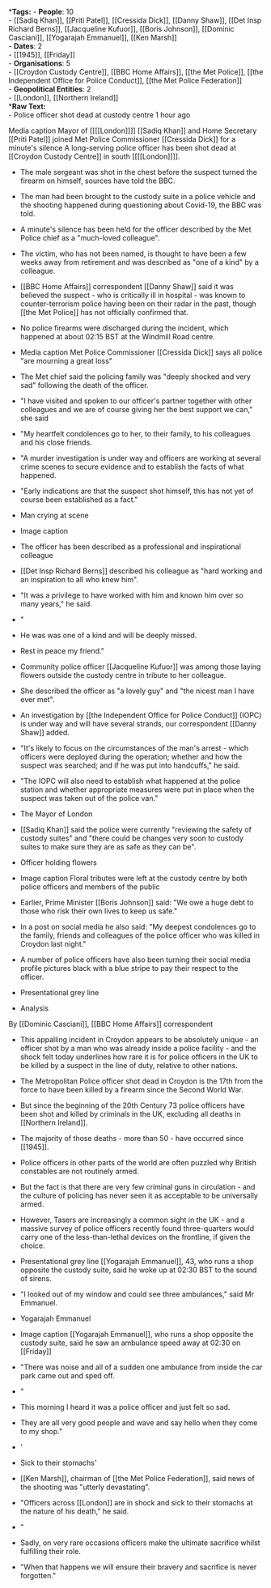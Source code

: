 ***Tags:**
    - __People__: 10  
        - [[Sadiq Khan]], [[Priti Patel]], [[Cressida Dick]], [[Danny Shaw]], [[Det Insp Richard Berns]], [[Jacqueline Kufuor]], [[Boris Johnson]], [[Dominic Casciani]], [[Yogarajah Emmanuel]], [[Ken Marsh]]  
    - __Dates__: 2  
        - [[1945]], [[Friday]]  
    - __Organisations__: 5  
        - [[Croydon Custody Centre]], [[BBC Home Affairs]], [[the Met Police]], [[the Independent Office for Police Conduct]], [[the Met Police Federation]]  
    - __Geopolitical Entities__: 2  
        - [[London]], [[Northern Ireland]]  
***Raw Text:**   
    - Police officer shot dead at custody centre
1 hour ago

Media caption Mayor of [[[[London]]]] [[Sadiq Khan]] and Home Secretary [[Priti Patel]] joined Met Police Commissioner [[Cressida Dick]] for a minute's silence
A long-serving police officer has been shot dead at [[Croydon Custody Centre]] in south [[[[London]]]].


   - The male sergeant was shot in the chest before the suspect turned the firearm on himself, sources have told the BBC.


   - The man had been brought to the custody suite in a police vehicle and the shooting happened during questioning about Covid-19, the BBC was told.


   - A minute's silence has been held for the officer described by the Met Police chief as a "much-loved colleague".


   - The victim, who has not been named, is thought to have been a few weeks away from retirement and was described as "one of a kind" by a colleague.


   - [[BBC Home Affairs]] correspondent [[Danny Shaw]] said it was believed the suspect - who is critically ill in hospital - was known to counter-terrorism police having been on their radar in the past, though [[the Met Police]] has not officially confirmed that.


   - No police firearms were discharged during the incident, which happened at about 02:15 BST at the Windmill Road centre.



   - Media caption Met Police Commissioner [[Cressida Dick]] says all police "are mourning a great loss"

   - The Met chief said the policing family was "deeply shocked and very sad" following the death of the officer.


   - "I have visited and spoken to our officer's partner together with other colleagues and we are of course giving her the best support we can," she said


   - "My heartfelt condolences go to her, to their family, to his colleagues and his close friends.


   - "A murder investigation is under way and officers are working at several crime scenes to secure evidence and to establish the facts of what happened.


   - "Early indications are that the suspect shot himself, this has not yet of course been established as a fact."


   - Man crying at scene

   - Image caption
   - The officer has been described as a professional and inspirational colleague

   - [[Det Insp Richard Berns]] described his colleague as "hard working and an inspiration to all who knew him".


   - "It was a privilege to have worked with him and known him over so many years," he said.


   - "
   - He was was one of a kind and will be deeply missed.
   - Rest in peace my friend."


   - Community police officer [[Jacqueline Kufuor]] was among those laying flowers outside the custody centre in tribute to her colleague.


   - She described the officer as "a lovely guy" and "the nicest man I have ever met".


   - An investigation by [[the Independent Office for Police Conduct]] (IOPC) is under way and will have several strands, our correspondent [[Danny Shaw]] added.


   - "It's likely to focus on the circumstances of the man's arrest - which officers were deployed during the operation; whether and how the suspect was searched; and if he was put into handcuffs," he said.


   - "The IOPC will also need to establish what happened at the police station and whether appropriate measures were put in place when the suspect was taken out of the police van."


   - The Mayor of London
   - [[Sadiq Khan]] said the police were currently "reviewing the safety of custody suites" and "there could be changes very soon to custody suites to make sure they are as safe as they can be".


   - Officer holding flowers

   - Image caption Floral tributes were left at the custody centre by both police officers and members of the public

   - Earlier, Prime Minister [[Boris Johnson]] said: "We owe a huge debt to those who risk their own lives to keep us safe."


   - In a post on social media he also said: "My deepest condolences go to the family, friends and colleagues of the police officer who was killed in Croydon last night."


   - A number of police officers have also been turning their social media profile pictures black with a blue stripe to pay their respect to the officer.


   - Presentational grey line

   - Analysis

By [[Dominic Casciani]], [[BBC Home Affairs]] correspondent


   - This appalling incident in Croydon appears to be absolutely unique - an officer shot by a man who was already inside a police facility - and the shock felt today underlines how rare it is for police officers in the UK to be killed by a suspect in the line of duty, relative to other nations.


   - The Metropolitan Police officer shot dead in Croydon is the 17th from the force to have been killed by a firearm since the Second World War.


   - But since the beginning of the 20th Century 73 police officers have been shot and killed by criminals in the UK, excluding all deaths in [[Northern Ireland]].


   - The majority of those deaths - more than 50 - have occurred since [[1945]].


   - Police officers in other parts of the world are often puzzled why British constables are not routinely armed.
   - But the fact is that there are very few criminal guns in circulation - and the culture of policing has never seen it as acceptable to be universally armed.


   - However, Tasers are increasingly a common sight in the UK - and a massive survey of police officers recently found three-quarters would carry one of the less-than-lethal devices on the frontline, if given the choice.


   - Presentational grey line
[[Yogarajah Emmanuel]], 43, who runs a shop opposite the custody suite, said he woke up at 02:30 BST to the sound of sirens.


   - "I looked out of my window and could see three ambulances," said Mr Emmanuel.


   - Yogarajah Emmanuel

   - Image caption [[Yogarajah Emmanuel]], who runs a shop opposite the custody suite, said he saw an ambulance speed away at 02:30 on [[Friday]]

   - "There was noise and all of a sudden one ambulance from inside the car park came out and sped off.


   - "
   - This morning I heard it was a police officer and just felt so sad.
   - They are all very good people and wave and say hello when they come to my shop."


   - '
   - Sick to their stomachs'

   - [[Ken Marsh]], chairman of [[the Met Police Federation]], said news of the shooting was "utterly devastating".


   - "Officers across [[London]] are in shock and sick to their stomachs at the nature of his death," he said.


   - "
   - Sadly, on very rare occasions officers make the ultimate sacrifice whilst fulfilling their role.


   - "When that happens we will ensure their bravery and sacrifice is never forgotten."
